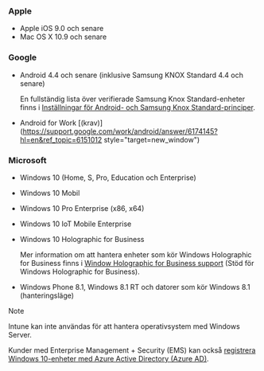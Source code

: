 

### <a name="apple"></a>Apple
- Apple iOS 9.0 och senare
- Mac OS X 10.9 och senare

### <a name="google"></a>Google
- Android 4.4 och senare (inklusive Samsung KNOX Standard 4.4 och senare)

  En fullständig lista över verifierade Samsung Knox Standard-enheter finns i [Inställningar för Android- och Samsung Knox Standard-principer](/intune-classic/deploy-use/android-policy-settings-in-microsoft-intune.md#supported-samsung-knox-standard-devices).


- Android for Work [(krav)](https://support.google.com/work/android/answer/6174145?hl=en&ref_topic=6151012 style="target=new_window")

### <a name="microsoft"></a>Microsoft

- Windows 10 (Home, S, Pro, Education och Enterprise)
- Windows 10 Mobil
- Windows 10 Pro Enterprise (x86, x64)
- Windows 10 IoT Mobile Enterprise
- Windows 10 Holographic for Business

  Mer information om att hantera enheter som kör Windows Holographic for Business finns i [Window Holographic for Business support](../windows-holographic-for-business.md) (Stöd för Windows Holographic for Business).

- Windows Phone 8.1, Windows 8.1 RT och datorer som kör Windows 8.1 (hanteringsläge)

> [!NOTE]
> Intune kan inte användas för att hantera operativsystem med Windows Server.

Kunder med Enterprise Management + Security (EMS) kan också [registrera Windows 10-enheter med Azure Active Directory (Azure AD)](/intune-classic/deploy-use/set-up-windows-device-management-with-microsoft-intune#azure-active-directory-enrollment).


